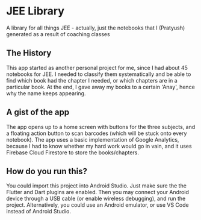 # JEE Library

A library for all things JEE - actually, just the notebooks that I (Pratyush) generated as a result of coaching classes

## The History
This app started as another personal project for me, since I had about 45 notebooks for JEE. I needed to classify them systematically and be able to find which book had the chapter I needed, or which chapters are in a particular book.
At the end, I gave away my books to a certain 'Anay', hence why the name keeps appearing.

## A gist of the app
The app opens up to a home screen with buttons for the three subjects, and a floating action button to scan barcodes (which will be stuck onto every notebook).
The app uses a basic implementation of Google Analytics, because I had to know whether my hard work would go in vain, and it uses Firebase Cloud Firestore to store the books/chapters.

## How do you run this?
You could import this project into Android Studio. Just make sure the the Flutter and Dart plugins are enabled. Then you may connect your Android device through a USB cable (or enable wireless debugging), and run the project. Alternatively, you could use an Android emulator, or use VS Code instead of Android Studio.
